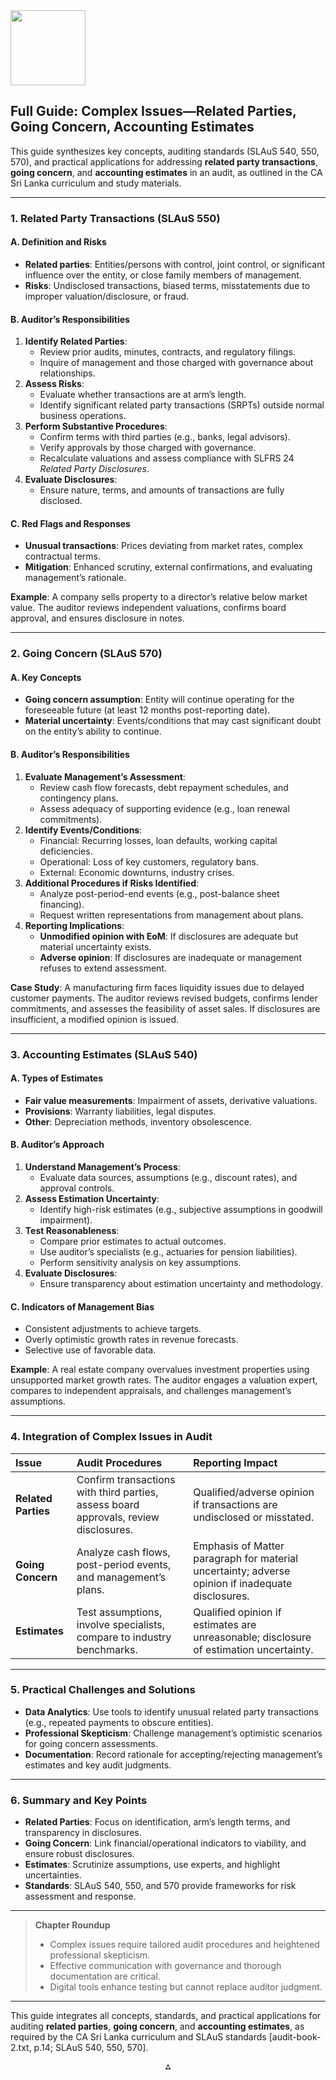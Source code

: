 <img src="https://r2cdn.perplexity.ai/pplx-full-logo-primary-dark%402x.png" class="logo" width="120"/>

## Full Guide: Complex Issues—Related Parties, Going Concern, Accounting Estimates

This guide synthesizes key concepts, auditing standards (SLAuS 540, 550, 570), and practical applications for addressing **related party transactions**, **going concern**, and **accounting estimates** in an audit, as outlined in the CA Sri Lanka curriculum and study materials.

---

### **1. Related Party Transactions (SLAuS 550)**

#### **A. Definition and Risks**

- **Related parties**: Entities/persons with control, joint control, or significant influence over the entity, or close family members of management.
- **Risks**: Undisclosed transactions, biased terms, misstatements due to improper valuation/disclosure, or fraud.


#### **B. Auditor’s Responsibilities**

1. **Identify Related Parties**:
    - Review prior audits, minutes, contracts, and regulatory filings.
    - Inquire of management and those charged with governance about relationships.
2. **Assess Risks**:
    - Evaluate whether transactions are at arm’s length.
    - Identify significant related party transactions (SRPTs) outside normal business operations.
3. **Perform Substantive Procedures**:
    - Confirm terms with third parties (e.g., banks, legal advisors).
    - Verify approvals by those charged with governance.
    - Recalculate valuations and assess compliance with SLFRS 24 *Related Party Disclosures*.
4. **Evaluate Disclosures**:
    - Ensure nature, terms, and amounts of transactions are fully disclosed.

#### **C. Red Flags and Responses**

- **Unusual transactions**: Prices deviating from market rates, complex contractual terms.
- **Mitigation**: Enhanced scrutiny, external confirmations, and evaluating management’s rationale.

**Example**:
A company sells property to a director’s relative below market value. The auditor reviews independent valuations, confirms board approval, and ensures disclosure in notes.

---

### **2. Going Concern (SLAuS 570)**

#### **A. Key Concepts**

- **Going concern assumption**: Entity will continue operating for the foreseeable future (at least 12 months post-reporting date).
- **Material uncertainty**: Events/conditions that may cast significant doubt on the entity’s ability to continue.


#### **B. Auditor’s Responsibilities**

1. **Evaluate Management’s Assessment**:
    - Review cash flow forecasts, debt repayment schedules, and contingency plans.
    - Assess adequacy of supporting evidence (e.g., loan renewal commitments).
2. **Identify Events/Conditions**:
    - Financial: Recurring losses, loan defaults, working capital deficiencies.
    - Operational: Loss of key customers, regulatory bans.
    - External: Economic downturns, industry crises.
3. **Additional Procedures if Risks Identified**:
    - Analyze post-period-end events (e.g., post-balance sheet financing).
    - Request written representations from management about plans.
4. **Reporting Implications**:
    - **Unmodified opinion with EoM**: If disclosures are adequate but material uncertainty exists.
    - **Adverse opinion**: If disclosures are inadequate or management refuses to extend assessment.

**Case Study**:
A manufacturing firm faces liquidity issues due to delayed customer payments. The auditor reviews revised budgets, confirms lender commitments, and assesses the feasibility of asset sales. If disclosures are insufficient, a modified opinion is issued.

---

### **3. Accounting Estimates (SLAuS 540)**

#### **A. Types of Estimates**

- **Fair value measurements**: Impairment of assets, derivative valuations.
- **Provisions**: Warranty liabilities, legal disputes.
- **Other**: Depreciation methods, inventory obsolescence.


#### **B. Auditor’s Approach**

1. **Understand Management’s Process**:
    - Evaluate data sources, assumptions (e.g., discount rates), and approval controls.
2. **Assess Estimation Uncertainty**:
    - Identify high-risk estimates (e.g., subjective assumptions in goodwill impairment).
3. **Test Reasonableness**:
    - Compare prior estimates to actual outcomes.
    - Use auditor’s specialists (e.g., actuaries for pension liabilities).
    - Perform sensitivity analysis on key assumptions.
4. **Evaluate Disclosures**:
    - Ensure transparency about estimation uncertainty and methodology.

#### **C. Indicators of Management Bias**

- Consistent adjustments to achieve targets.
- Overly optimistic growth rates in revenue forecasts.
- Selective use of favorable data.

**Example**:
A real estate company overvalues investment properties using unsupported market growth rates. The auditor engages a valuation expert, compares to independent appraisals, and challenges management’s assumptions.

---

### **4. Integration of Complex Issues in Audit**

| **Issue** | **Audit Procedures** | **Reporting Impact** |
| :-- | :-- | :-- |
| **Related Parties** | Confirm transactions with third parties, assess board approvals, review disclosures. | Qualified/adverse opinion if transactions are undisclosed or misstated. |
| **Going Concern** | Analyze cash flows, post-period events, and management’s plans. | Emphasis of Matter paragraph for material uncertainty; adverse opinion if inadequate disclosures. |
| **Estimates** | Test assumptions, involve specialists, compare to industry benchmarks. | Qualified opinion if estimates are unreasonable; disclosure of estimation uncertainty. |


---

### **5. Practical Challenges and Solutions**

- **Data Analytics**: Use tools to identify unusual related party transactions (e.g., repeated payments to obscure entities).
- **Professional Skepticism**: Challenge management’s optimistic scenarios for going concern assessments.
- **Documentation**: Record rationale for accepting/rejecting management’s estimates and key audit judgments.

---

### **6. Summary and Key Points**

- **Related Parties**: Focus on identification, arm’s length terms, and transparency in disclosures.
- **Going Concern**: Link financial/operational indicators to viability, and ensure robust disclosures.
- **Estimates**: Scrutinize assumptions, use experts, and highlight uncertainties.
- **Standards**: SLAuS 540, 550, and 570 provide frameworks for risk assessment and response.

---

> **Chapter Roundup**
> - Complex issues require tailored audit procedures and heightened professional skepticism.
> - Effective communication with governance and thorough documentation are critical.
> - Digital tools enhance testing but cannot replace auditor judgment.

---

This guide integrates all concepts, standards, and practical applications for auditing **related parties**, **going concern**, and **accounting estimates**, as required by the CA Sri Lanka curriculum and SLAuS standards [audit-book-2.txt, p.14; SLAuS 540, 550, 570].

<div style="text-align: center">⁂</div>

[^1]: audit-book-2.txt

[^2]: audit-book-1.txt

[^3]: https://www.casrilanka.com/casl/images/pdf/audit_st_vol1/slaus_540.pdf

[^4]: https://www.casrilanka.com/casl/images/stories/content/publications/publications/sri_lanka_auditing_standards/currently_applicable_sri_lanka_auditing_standards/slaus_20550.pdf

[^5]: https://www.casrilanka.com/casl/images/pdf/audit_st_vol1/slaus_570.pdf

[^6]: https://www.casrilanka.com/casl/images/pdf/audit_standards/slaus_540_2012_2.pdf

[^7]: https://www.casrilanka.com/casl/images/pdf/audit_st_vol1/slaus_315.pdf

[^8]: https://www.casrilanka.com/casl/images/pdf/audit_st_vol1/slaus_550.pdf

[^9]: https://casrilanka.com/casl/images/stories/content/publications/publications/accounting_standards/bound_volume/lkas_1.pdf

[^10]: https://www.casrilanka.com/casl/images/stories/content/members/pdfs/slasp_1005.pdf

[^11]: https://www.casrilanka.com/casl/images/pdf/bound_volume_2014/conceptual_framework.pdf

[^12]: https://www.casrilanka.com/casl/images/stories/2015pdf/sugested_solutions/kc4_corporate_governance_and_assurance_june_corp_2015_answer.pdf

